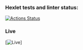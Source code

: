 ### Hexlet tests and linter status:
[![Actions Status](https://github.com/graywrk/python-project-52/actions/workflows/hexlet-check.yml/badge.svg)](https://github.com/graywrk/python-project-52/actions)

### Live
[![Live](https://python-project-52-p4ze.onrender.com)]